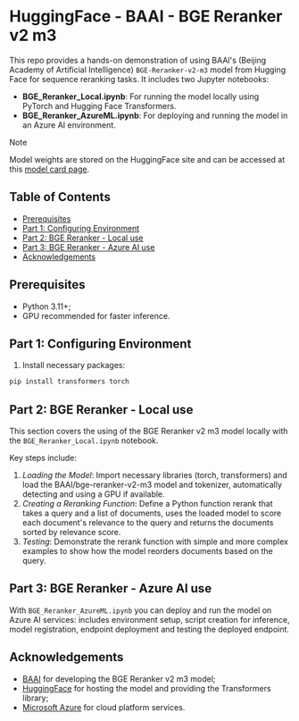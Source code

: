 # HuggingFace - BAAI - BGE Reranker v2 m3

This repo provides a hands-on demonstration of using BAAl's (Beijing Academy of Artificial Intelligence) `BGE-Reranker-v2-m3` model from Hugging Face for sequence reranking tasks. It includes two Jupyter notebooks:
- **BGE_Reranker_Local.ipynb**: For running the model locally using PyTorch and Hugging Face Transformers.
- **BGE_Reranker_AzureML.ipynb**: For deploying and running the model in an Azure AI environment.

> [!NOTE]
> Model weights are stored on the HuggingFace site and can be accessed at this [model card page](https://huggingface.co/BAAI/bge-reranker-v2-m3).

## Table of Contents
- [Prerequisites](#prerequisites)
- [Part 1: Configuring Environment](#part-1-configuring-environment)
- [Part 2: BGE Reranker - Local use](#part-2-bge-reranker---local-use)
- [Part 3: BGE Reranker - Azure AI use](#part-3-bge-reranker---azure-ai-use)
- [Acknowledgements](#acknowledgements)

## Prerequisites
- Python 3.11+;
- GPU recommended for faster inference.

## Part 1: Configuring Environment
1. Install necessary packages:
``` bash
pip install transformers torch
```

## Part 2: BGE Reranker - Local use
This section covers the using of the BGE Reranker v2 m3 model locally with the `BGE_Reranker_Local.ipynb` notebook.

Key steps include:
1. *Loading the Model*: Import necessary libraries (torch, transformers) and load the BAAI/bge-reranker-v2-m3 model and tokenizer, automatically detecting and using a GPU if available.
2. *Creating a Reranking Function*: Define a Python function rerank that takes a query and a list of documents, uses the loaded model to score each document's relevance to the query and returns the documents sorted by relevance score.
3. *Testing*: Demonstrate the rerank function with simple and more complex examples to show how the model reorders documents based on the query.

## Part 3: BGE Reranker - Azure AI use
With `BGE_Reranker_AzureML.ipynb` you can deploy and run the model on Azure AI services: includes environment setup, script creation for inference, model registration, endpoint deployment and testing the deployed endpoint.

## Acknowledgements
- [BAAI](https://huggingface.co/BAAI) for developing the BGE Reranker v2 m3 model;
- [HuggingFace](https://huggingface.co/BAAI/bge-reranker-v2-m3) for hosting the model and providing the Transformers library;
- [Microsoft Azure](https://portal.azure.com) for cloud platform services.
